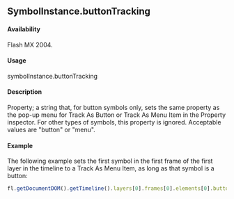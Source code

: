 ## SymbolInstance.buttonTracking

#### Availability

Flash MX 2004.

#### Usage

symbolInstance.buttonTracking

#### Description

Property; a string that, for button symbols only, sets the same property as the pop-up menu for Track As Button or Track As Menu Item in the Property inspector. For other types of symbols, this property is ignored. Acceptable values are "button" or "menu".

#### Example

The following example sets the first symbol in the first frame of the first layer in the timeline to a Track As Menu Item, as long as that symbol is a button:
```javascript
fl.getDocumentDOM().getTimeline().layers[0].frames[0].elements[0].buttonTracking = "menu";

```